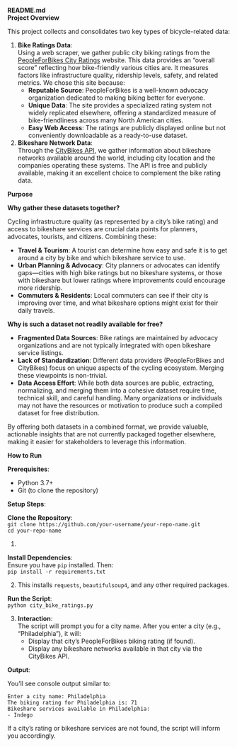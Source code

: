 **README.md**  
**Project Overview**

This project collects and consolidates two key types of bicycle-related data:

1. **Bike Ratings Data**:  
   Using a web scraper, we gather public city biking ratings from the [PeopleForBikes City Ratings](https://cityratings.peopleforbikes.org/ratings) website. This data provides an “overall score” reflecting how bike-friendly various cities are. It measures factors like infrastructure quality, ridership levels, safety, and related metrics. We chose this site because:  
   * **Reputable Source**: PeopleForBikes is a well-known advocacy organization dedicated to making biking better for everyone.  
   * **Unique Data**: The site provides a specialized rating system not widely replicated elsewhere, offering a standardized measure of bike-friendliness across many North American cities.  
   * **Easy Web Access**: The ratings are publicly displayed online but not conveniently downloadable as a ready-to-use dataset.  
2. **Bikeshare Network Data**:  
   Through the [CityBikes API](http://api.citybik.es/v2/), we gather information about bikeshare networks available around the world, including city location and the companies operating these systems. The API is free and publicly available, making it an excellent choice to complement the bike rating data.

**Purpose**

**Why gather these datasets together?**

Cycling infrastructure quality (as represented by a city’s bike rating) and access to bikeshare services are crucial data points for planners, advocates, tourists, and citizens. Combining these:

* **Travel & Tourism**: A tourist can determine how easy and safe it is to get around a city by bike and which bikeshare service to use.  
* **Urban Planning & Advocacy**: City planners or advocates can identify gaps—cities with high bike ratings but no bikeshare systems, or those with bikeshare but lower ratings where improvements could encourage more ridership.  
* **Commuters & Residents**: Local commuters can see if their city is improving over time, and what bikeshare options might exist for their daily travels.

**Why is such a dataset not readily available for free?**

* **Fragmented Data Sources**: Bike ratings are maintained by advocacy organizations and are not typically integrated with open bikeshare service listings.  
* **Lack of Standardization**: Different data providers (PeopleForBikes and CityBikes) focus on unique aspects of the cycling ecosystem. Merging these viewpoints is non-trivial.  
* **Data Access Effort**: While both data sources are public, extracting, normalizing, and merging them into a cohesive dataset require time, technical skill, and careful handling. Many organizations or individuals may not have the resources or motivation to produce such a compiled dataset for free distribution.

By offering both datasets in a combined format, we provide valuable, actionable insights that are not currently packaged together elsewhere, making it easier for stakeholders to leverage this information.

**How to Run**

**Prerequisites**:

* Python 3.7+  
* Git (to clone the repository)

**Setup Steps**:

**Clone the Repository**:  
`git clone https://github.com/your-username/your-repo-name.git`  
`cd your-repo-name`

1. 

**Install Dependencies**:  
Ensure you have `pip` installed. Then:  
`pip install -r requirements.txt`

2. This installs `requests`, `beautifulsoup4`, and any other required packages.

**Run the Script**:  
`python city_bike_ratings.py`

3. **Interaction**:  
   The script will prompt you for a city name. After you enter a city (e.g., “Philadelphia”), it will:  
   * Display that city’s PeopleForBikes biking rating (if found).  
   * Display any bikeshare networks available in that city via the CityBikes API.

**Output**:

You’ll see console output similar to:

`Enter a city name: Philadelphia`  
`The biking rating for Philadelphia is: 71`  
`Bikeshare services available in Philadelphia:`  
`- Indego`

If a city’s rating or bikeshare services are not found, the script will inform you accordingly.

